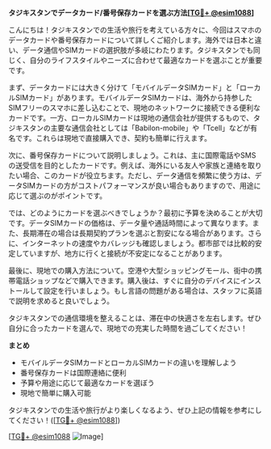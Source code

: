 **タジキスタンでデータカード/番号保存カードを選ぶ方法[[TG💪+ @esim1088](https://t.me/s/esim1088)]**

こんにちは！タジキスタンでの生活や旅行を考えている方々に、今回はスマホのデータカードや番号保存カードについて詳しくご紹介します。海外では日本と違い、データ通信やSIMカードの選択肢が多岐にわたります。タジキスタンでも同じく、自分のライフスタイルやニーズに合わせて最適なカードを選ぶことが重要です。

まず、データカードには大きく分けて「モバイルデータSIMカード」と「ローカルSIMカード」があります。モバイルデータSIMカードは、海外から持参したSIMフリーのスマホに差し込むことで、現地のネットワークに接続できる便利なカードです。一方、ローカルSIMカードは現地の通信会社が提供するもので、タジキスタンの主要な通信会社としては「Babilon-mobile」や「Tcell」などが有名です。これらは現地で直接購入でき、契約も簡単に行えます。

次に、番号保存カードについて説明しましょう。これは、主に国際電話やSMSの送受信を目的としたカードです。例えば、海外にいる友人や家族と連絡を取りたい場合、このカードが役立ちます。ただし、データ通信を頻繁に使う方は、データSIMカードの方がコストパフォーマンスが良い場合もありますので、用途に応じて選ぶのがポイントです。

では、どのようにカードを選ぶべきでしょうか？最初に予算を決めることが大切です。データSIMカードの価格は、データ量や通話時間によって異なります。また、長期滞在の場合は長期契約プランを選ぶと割安になる場合があります。さらに、インターネットの速度やカバレッジも確認しましょう。都市部では比較的安定していますが、地方に行くと接続が不安定になることがあります。

最後に、現地での購入方法について。空港や大型ショッピングモール、街中の携帯電話ショップなどで購入できます。購入後は、すぐに自分のデバイスにインストールして設定を行いましょう。もし言語の問題がある場合は、スタッフに英語で説明を求めると良いでしょう。

タジキスタンでの通信環境を整えることは、滞在中の快適さを左右します。ぜひ自分に合ったカードを選んで、現地での充実した時間を過ごしてください！

**まとめ**
- モバイルデータSIMカードとローカルSIMカードの違いを理解しよう
- 番号保存カードは国際連絡に便利
- 予算や用途に応じて最適なカードを選ぼう
- 現地で簡単に購入可能

タジキスタンでの生活や旅行がより楽しくなるよう、ぜひ上記の情報を参考にしてください！([[TG💪+ @esim1088](https://t.me/s/esim1088)]) 

[[TG💪+ @esim1088](https://t.me/s/esim1088) ![Image](https://i.postimg.cc/Y0z9fWf4/image.png)]